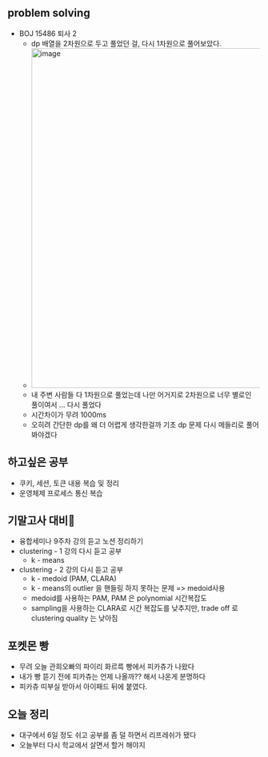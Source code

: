 ## problem solving
- BOJ 15486 퇴사 2
  - dp 배열을 2차원으로 두고 풀었던 걸, 다시 1차원으로 풀어보았다.
  - <img width="680" alt="image" src="https://github.com/PLJE/TID/assets/77712822/433d8d9d-317f-44c5-8f71-3a4c450f9602">
  - 내 주변 사람들 다 1차원으로 풀었는데 나만 어거지로 2차원으로 너무 별로인 풀이여서 ... 다시 풀었다
  - 시간차이가 무려 1000ms
  - 오히려 간단한 dp를 왜 더 어렵게 생각한걸까 기초 dp 문제 다시 메들리로 풀어봐야겠다

## 하고싶은 공부
- 쿠키, 세션, 토큰 내용 복습 및 정리
- 운영체제 프로세스 통신 복습 

## 기말고사 대비🥶
- 융합세미나 9주차 강의 듣고 노션 정리하기
- clustering - 1 강의 다시 듣고 공부
  - k - means 
- clustering - 2 강의 다시 듣고 공부
  - k - medoid (PAM, CLARA)
  - k - means의 outlier 을 핸들링 하지 못하는 문제 => medoid사용
  - medoid를 사용하는 PAM, PAM 은 polynomial 시간복잡도
  - sampling을 사용하는 CLARA로 시간 복잡도를 낮추지만, trade off 로 clustering quality 는 낮아짐

## 포켓몬 빵
- 무려 오늘 관희오빠의 파이리 화르륵 빵에서 피카츄가 나왔다
- 내가 빵 뜯기 전에 피카츄는 언제 나올까?? 해서 나온게 분명하다
- 피카츄 띠부실 받아서 아이패드 뒤에 붙였다. 

## 오늘 정리
- 대구에서 6일 정도 쉬고 공부를 좀 덜 하면서 리프레쉬가 됐다
- 오늘부터 다시 학교에서 살면서 할거 해야지
